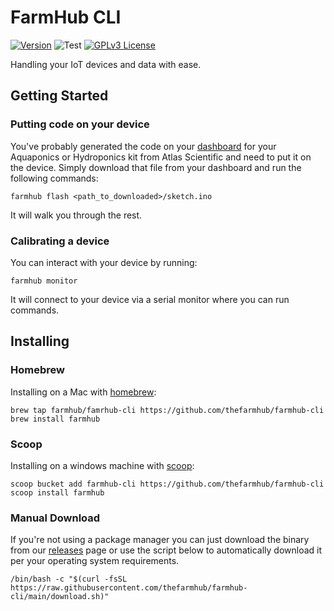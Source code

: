 # FarmHub CLI

[![Version](https://badge.fury.io/gh/thefarmhub%2Ffarmhub-cli.svg)](https://badge.fury.io/gh/thefarmhub%2Ffarmhub-cli)
![Test](https://github.com/thefarmhub/farmhub-cli/workflows/test/badge.svg)
[![GPLv3 License](https://img.shields.io/badge/License-GPL%20v3-yellow.svg)](https://opensource.org/licenses/)

Handling your IoT devices and data with ease.

## Getting Started

### Putting code on your device

You've probably generated the code on your [dashboard](https://my.farmhub.ag) for your Aquaponics or Hydroponics kit from Atlas Scientific and need to put it on the device.  Simply download that file from your dashboard and run the following commands:

```
farmhub flash <path_to_downloaded>/sketch.ino
```

It will walk you through the rest.

### Calibrating a device

You can interact with your device by running:

```
farmhub monitor
```

It will connect to your device via a serial monitor where you can run commands.

## Installing

### Homebrew

Installing on a Mac with [homebrew](https://brew.sh/):

```
brew tap farmhub/famrhub-cli https://github.com/thefarmhub/farmhub-cli
brew install farmhub
```

### Scoop

Installing on a windows machine with [scoop](https://scoop.sh/):

```
scoop bucket add farmhub-cli https://github.com/thefarmhub/farmhub-cli
scoop install farmhub
```

### Manual Download

If you're not using a package manager you can just download the binary from our [releases](https://github.com/thefarmhub/farmhub-cli/releases) page or use the script below to automatically download it per your operating system requirements.

```
/bin/bash -c "$(curl -fsSL https://raw.githubusercontent.com/thefarmhub/farmhub-cli/main/download.sh)"
```
